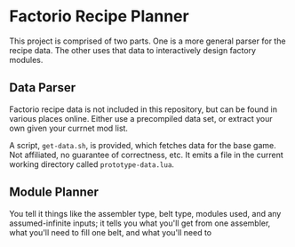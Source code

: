 # Factorio Recipe Planner

This project is comprised of two parts. One is a more general parser for the recipe data. The other uses that data to interactively design factory modules.

## Data Parser

Factorio recipe data is not included in this repository, but can be found in various places online. Either use a precompiled data set, or extract your own given your currnet mod list.

A script, `get-data.sh`, is provided, which fetches data for the base game. Not affiliated, no guarantee of correctness, etc. It emits a file in the current working directory called `prototype-data.lua`.

## Module Planner

You tell it things like the assembler type, belt type, modules used, and any assumed-infinite inputs; it tells you what you'll get from one assembler, what you'll need to fill one belt, and what you'll need to
